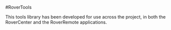 #RoverTools

This tools library has been developed for use across the project, in both the RoverCenter and the RoverRemote applications.
